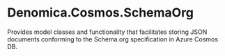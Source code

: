 ﻿# Denomica.Cosmos.SchemaOrg

Provides model classes and functionality that facilitates storing JSON documents conforming to the Schema.org specification in Azure Cosmos DB.